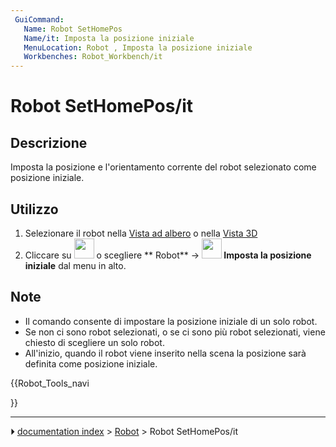 ```yaml
---
 GuiCommand:
   Name: Robot SetHomePos
   Name/it: Imposta la posizione iniziale
   MenuLocation: Robot , Imposta la posizione iniziale
   Workbenches: Robot_Workbench/it
---
```


# Robot SetHomePos/it

## Descrizione

Imposta la posizione e l\'orientamento corrente del robot selezionato come posizione iniziale.

## Utilizzo

1.  Selezionare il robot nella [Vista ad albero](Tree_view/it.md) o nella [Vista 3D](3D_view.md)
2.  Cliccare su <img alt="" src=images/Robot_SetHomePos.svg  style="width:32px;"> o scegliere ** Robot** → **<img src="images/Robot_SetHomePos.svg" width=32px> Imposta la posizione iniziale** dal menu in alto.

## Note

-   Il comando consente di impostare la posizione iniziale di un solo robot.
-   Se non ci sono robot selezionati, o se ci sono più robot selezionati, viene chiesto di scegliere un solo robot.
-   All\'inizio, quando il robot viene inserito nella scena la posizione sarà definita come posizione iniziale.





{{Robot_Tools_navi

}}



---
⏵ [documentation index](../README.md) > [Robot](Robot_Workbench.md) > Robot SetHomePos/it
